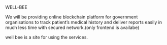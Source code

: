 
 WELL-BEE
 
 We will be providing online blockchain platform for government organisations to track patient’s medical history and deliver  reports easily in much less time with secured network.(only frontend is availabe)
 
 well bee is a site for using the services.

